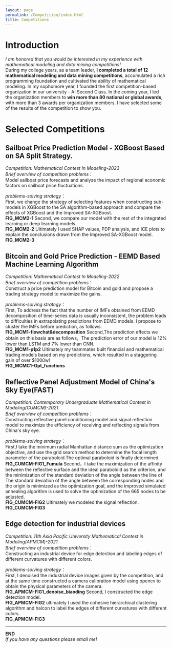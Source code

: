 ```yaml
---
layout: page
permalink: /Competition/index.html
title: Competitions
---
```

# Introduction
  *I am honored that you would be interested in my experience with mathematical modeling and data mining competitions!*<br>
   During my college years, as a team leader, **I completed a total of 12 mathematical modeling and data mining competitions**, accumulated a rich programming foundation and cultivated the ability of mathematical modeling. In my sophomore year, I founded the first competition-based organization in our university - AI Second Class. In the coming year, I led the organization members to **win more than 80 national or global awards**, with more than 3 awards per organization members.
I have selected some of the results of the competition to show you.

# Selected Competitions

## Sailboat Price Prediction Model - XGBoost Based on SA Split Strategy.
*Competition: Mathematical Contest In Modeling-2023*<br>
*Brief overview of competition problems*：<br>
Model sailboat price forecasts and analyze the impact of regional economic factors on sailboat price fluctuations.<br>

*problems-solving strategy*：<br>
First, we change the strategy of selecting features when constructing sub-models in XGBoost to the SA algorithm-based approach and compare the effects of XGBoost and the Improved SA-XGBoost.<br>
**FIG_MCM2-1**
Second, we compare our model with the rest of the integrated learning or deep learning models.<br>
**FIG_MCM2-2**
Ultimately I used SHAP values, PDP analysis, and ICE plots to explain the conclusions drawn from the Improved SA-XGBoost model. <br>
**FIG_MCM2-3**

## Bitcoin and Gold Price Prediction - EEMD Based Machine Learning Algorithm
*Competition: Mathematical Contest In Modeling-2022*<br>
*Brief overview of competition problems*：<br>
Construct a price prediction model for Bitcoin and gold and propose a trading strategy model to maximize the gains.

*problems-solving strategy*：<br>
First, To address the fact that the number of IMFs obtained from EEMD decomposition of time-series data is usually inconsistent, the problem leads to difficulties in extrapolating predictions from EEMD models. I propose to cluster the IMFs before prediction, as follows:<br>
**FIG_MCM1-flowchat&decomposition**
Second,The prediction effects we obtain on this basis are as follows，The prediction error of our model is 12% lower than LSTM and 7% lower than CNN.<br>
**FIG_MCM1-p1p2**
Ultimately my teammates built financial and mathematical trading models based on my predictions, which resulted in a staggering gain of over $1000w!<br>
**FIG_MCMC1-Opt_functions**

## Reflective Panel Adjustment Model of China's Sky Eye(FAST)
*Competition: Contemporary Undergraduate Mathematical Contest in Modeling(CUMCM)-2021*<br>
*Brief overview of competition problems*：<br>
Constructing reflective panel conditioning model and signal reflection model to maximize the efficiency of receiving and reflecting signals from China's sky eye.<br>

*problems-solving strategy*：<br>
First,I take the minimum radial Manhattan distance sum as the optimization objective, and use the grid search method to determine the focal length parameter of the paraboloid.The optimal paraboloid is finally determined.<br>
**FIG_CUMCM-FIG1_Fumula**
Second，I take the maximization of the affinity between the reflective surface and the ideal paraboloid as the criterion, and the minimization of the standard deviation of the angle between the line of The standard deviation of the angle between the corresponding nodes and the origin is minimized as the optimization goal, and the improved simulated annealing algorithm is used to solve the optimization of the 665 nodes to be adjusted. <br>
**FIG_CUMCM-FIG2**
Ultimately we modeled the signal reflection.<br>
**FIG_CUMCM-FIG3**

## Edge detection for industrial devices<br>
*Competition: 11th Asia Pacific University Mathematical Contest in Modeling(APMCM)-2021*<br>
*Brief overview of competition problems*：<br>
Constructing an industrial device for edge detection and labeling edges of different curvatures with different colors.<br>

*problems-solving strategy*：<br>
First, I denoised the industrial device images given by the competition, and at the same time constructed a camera calibration model using opencv to obtain the physical parameters of the camera.<br>
**FIG_APMCM-FIG1_denoise_biaoding**
Second, I constructed the edge detection model.<br>
**FIG_APMCM-FIG2**
ultimately I used the cohesive hierarchical clustering algorithm and halcon to label the edges of different curvatures with different colors.<br>
**FIG_APMCM-FIG3**

---
**END**<br>
*If you have any questions please email me!*


